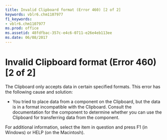 ```yaml
---
title: Invalid Clipboard format (Error 460) [2 of 2]
keywords: vblr6.chm1107977
f1_keywords:
- vblr6.chm1107977
ms.prod: office
ms.assetid: 48fdfbac-357c-e4c6-0711-e26e4eb113ee
ms.date: 06/08/2017
---
```



# Invalid Clipboard format (Error 460) [2 of 2]

The Clipboard only accepts data in certain specified formats. This error has the following cause and solution:



- You tried to place data from a component on the Clipboard, but the data is in a format incompatible with the Clipboard. Consult the documentation for the component to determine whether you can use the Clipboard for transferring data from the component.
    

For additional information, select the item in question and press F1 (in Windows) or HELP (on the Macintosh).

